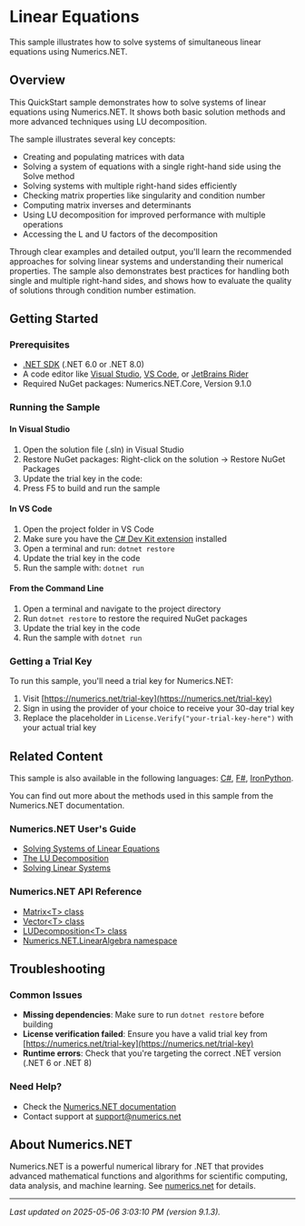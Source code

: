 # Linear Equations

This sample illustrates how to solve systems of simultaneous linear equations using Numerics.NET.

## Overview

This QuickStart sample demonstrates how to solve systems of linear equations using Numerics.NET. It shows both 
basic solution methods and more advanced techniques using LU decomposition.

The sample illustrates several key concepts:
- Creating and populating matrices with data
- Solving a system of equations with a single right-hand side using the Solve method
- Solving systems with multiple right-hand sides efficiently
- Checking matrix properties like singularity and condition number
- Computing matrix inverses and determinants
- Using LU decomposition for improved performance with multiple operations
- Accessing the L and U factors of the decomposition

Through clear examples and detailed output, you'll learn the recommended approaches for solving
linear systems and understanding their numerical properties. The sample also demonstrates best
practices for handling both single and multiple right-hand sides, and shows how to evaluate the
quality of solutions through condition number estimation.


## Getting Started

### Prerequisites

- [.NET SDK](https://dotnet.microsoft.com/download) (.NET 6.0 or .NET 8.0)
- A code editor like [Visual Studio](https://visualstudio.microsoft.com/), [VS Code](https://code.visualstudio.com/), or [JetBrains Rider](https://www.jetbrains.com/rider/)
- Required NuGet packages: Numerics.NET.Core, Version 9.1.0

### Running the Sample

#### In Visual Studio
1. Open the solution file (.sln) in Visual Studio
2. Restore NuGet packages: Right-click on the solution → Restore NuGet Packages
3. Update the trial key in the code:
4. Press F5 to build and run the sample

#### In VS Code

1. Open the project folder in VS Code
2. Make sure you have the [C# Dev Kit extension](https://marketplace.visualstudio.com/items?itemName=ms-dotnettools.csdevkit) installed
3. Open a terminal and run: `dotnet restore`
4. Update the trial key in the code 
5. Run the sample with: `dotnet run`

#### From the Command Line

1. Open a terminal and navigate to the project directory
2. Run `dotnet restore` to restore the required NuGet packages
3. Update the trial key in the code
4. Run the sample with `dotnet run`

### Getting a Trial Key

To run this sample, you'll need a trial key for Numerics.NET:

1. Visit [https://numerics.net/trial-key](https://numerics.net/trial-key)
2. Sign in using the provider of your choice to receive your 30-day trial key
3. Replace the placeholder in `License.Verify("your-trial-key-here")` with your actual trial key

## Related Content

This sample is also available in the following languages: 
[C#](https://github.com/NumericsDotNet/quickstart-csharp/tree/net462/linear-algebra/solving-equations-and-least-squares/linear-equations), [F#](https://github.com/NumericsDotNet/quickstart-fsharp/tree/net462/linear-algebra/solving-equations-and-least-squares/linear-equations), [IronPython](https://github.com/NumericsDotNet/quickstart-ironpython/tree/net462/linear-algebra/solving-equations-and-least-squares/linear-equations).

You can find out more about the methods used in this sample from the Numerics.NET documentation.

### Numerics.NET User's Guide

- [Solving Systems of Linear Equations](https://numerics.net/documentation/latest/vector-and-matrix/matrices/solving-systems-of-linear-equations)
- [The LU Decomposition](https://numerics.net/documentation/latest/vector-and-matrix/matrix-decompositions/lu-decomposition)
- [Solving Linear Systems](https://numerics.net/documentation/latest/vector-and-matrix/matrix-decompositions/solving-linear-systems)

### Numerics.NET API Reference

- [Matrix&lt;T&gt; class](https://numerics.net/documentation/latest/reference/numerics.net.matrix-1)
- [Vector&lt;T&gt; class](https://numerics.net/documentation/latest/reference/numerics.net.vector-1)
- [LUDecomposition&lt;T&gt; class](https://numerics.net/documentation/latest/reference/numerics.net.linearalgebra.ludecomposition-1)
- [Numerics.NET.LinearAlgebra namespace](https://numerics.net/documentation/latest/reference/numerics.net.linearalgebra)


## Troubleshooting

### Common Issues

- **Missing dependencies**: Make sure to run `dotnet restore` before building
- **License verification failed**: Ensure you have a valid trial key from [https://numerics.net/trial-key](https://numerics.net/trial-key)
- **Runtime errors**: Check that you're targeting the correct .NET version (.NET 6 or .NET 8)

### Need Help?

- Check the [Numerics.NET documentation](https://numerics.net/documentation/)
- Contact support at [support@numerics.net](mailto:support@numerics.net?subject=LinearEquations%20QuickStart%20Sample%20%28Visual+Basic%29)

## About Numerics.NET

Numerics.NET is a powerful numerical library for .NET that provides advanced mathematical 
functions and algorithms for scientific computing, data analysis, and machine learning.
See [numerics.net](https://numerics.net) for details.

---

_Last updated on 2025-05-06 3:03:10 PM (version 9.1.3)._
